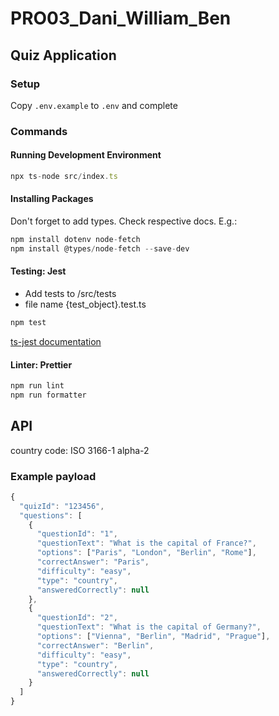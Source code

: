 # PRO03_Dani_William_Ben

## Quiz Application

### Setup 
Copy `.env.example` to `.env` and complete 

### Commands

#### Running Development Environment

```ts
npx ts-node src/index.ts
```

#### Installing Packages
Don't forget to add types. Check respective docs. E.g.: 
```ts
npm install dotenv node-fetch
npm install @types/node-fetch --save-dev
```

#### Testing: Jest
* Add tests to /src/tests
* file name {test_object}.test.ts
```ts
npm test
```
[ts-jest documentation](https://www.npmjs.com/package/ts-jest)

#### Linter: Prettier
```ts
npm run lint
npm run formatter
```

## API

country code:  ISO 3166-1 alpha-2


### Example payload

```javascript
{
  "quizId": "123456",
  "questions": [
    {
      "questionId": "1",
      "questionText": "What is the capital of France?",
      "options": ["Paris", "London", "Berlin", "Rome"],
      "correctAnswer": "Paris",
      "difficulty": "easy",
      "type": "country",
      "answeredCorrectly": null
    },
    {
      "questionId": "2",
      "questionText": "What is the capital of Germany?",
      "options": ["Vienna", "Berlin", "Madrid", "Prague"],
      "correctAnswer": "Berlin",
      "difficulty": "easy",
      "type": "country",
      "answeredCorrectly": null
    }
  ]
}
```


